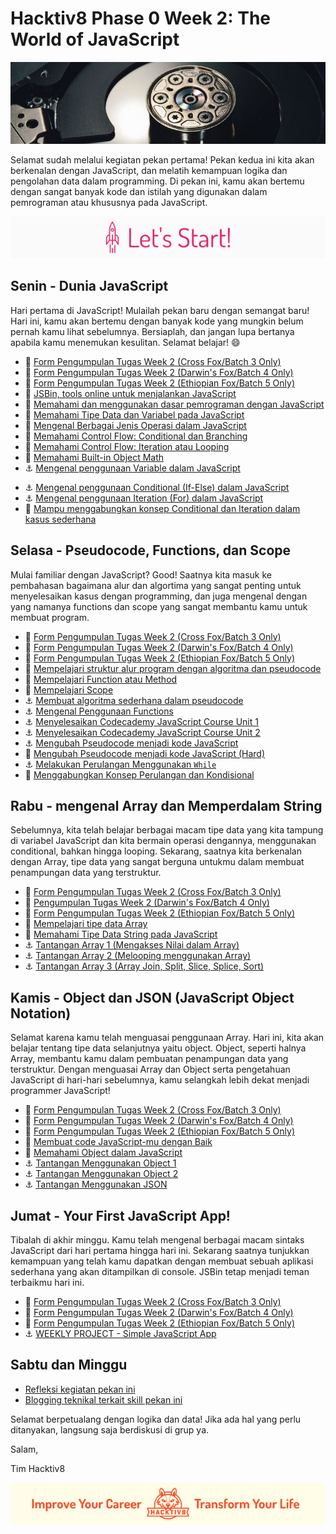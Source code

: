 # Hacktiv8 Phase 0 Week 2: The World of JavaScript

![Header](assets/header-w2.jpg)

Selamat sudah melalui kegiatan pekan pertama! Pekan kedua ini kita akan berkenalan dengan JavaScript,
dan melatih kemampuan logika dan pengolahan data dalam programming. Di pekan ini, kamu akan bertemu dengan sangat banyak kode dan istilah yang digunakan dalam pemrograman atau khususnya pada JavaScript.

![Let's start!](assets/start.png)

## Senin - Dunia JavaScript
Hari pertama di JavaScript! Mulailah pekan baru dengan semangat baru! Hari ini, kamu akan bertemu dengan banyak kode yang mungkin belum pernah kamu lihat sebelumnya. Bersiaplah, dan jangan lupa bertanya apabila kamu menemukan kesulitan. Selamat belajar! :smile:

- :pushpin: [Form Pengumpulan Tugas Week 2 (Cross Fox/Batch 3 Only)](https://airtable.com/shr1ecGcCiONWjWhH)
- :pushpin: [Form Pengumpulan Tugas Week 2 (Darwin's Fox/Batch 4 Only)](https://airtable.com/shrSDsCagyu8uvW3z)
- :pushpin: [Form Pengumpulan Tugas Week 2 (Ethiopian Fox/Batch 5 Only)](https://airtable.com/shrql0qA2Wq6VlpjS)
- :wrench:
[JSBin, tools online untuk menjalankan JavaScript](http://jsbin.com/?js,console)
- :notebook_with_decorative_cover:
[Memahami dan menggunakan dasar pemrograman dengan JavaScript](modules/js-first-time.md)
- :notebook_with_decorative_cover:
[Memahami Tipe Data dan Variabel pada JavaScript](modules/js-first-time.md#data-type)
- :notebook_with_decorative_cover:
[Mengenal Berbagai Jenis Operasi dalam JavaScript](modules/js-first-time.md#operator)
- :notebook_with_decorative_cover:
[Memahami Control Flow: Conditional dan Branching](modules/js-first-time.md#conditional)
- :notebook_with_decorative_cover:
[Memahami Control Flow: Iteration atau Looping ](modules/js-first-time.md#loopiteration)
- :notebook_with_decorative_cover:
[Memahami Built-in Object Math](modules/math-object-js.md)
- :anchor:
[Mengenal penggunaan Variable dalam JavaScript](modules/anchor-belajar-variabel.md)
<!--- - :anchor:
[Mengenal penggunaan Conditional (Switch-Case) dalam JavaScript](modules/anchor-switch-case.md) --->
- :anchor:
[Mengenal penggunaan Conditional (If-Else) dalam JavaScript](modules/anchor-menggunakan-if-else.md)
- :anchor:
[Mengenal penggunaan Iteration (For) dalam JavaScript](modules/anchor-belajar-for.md)
- :rocket:
[Mampu menggabungkan konsep Conditional dan Iteration dalam kasus sederhana](modules/ganjil-genap-dll.md)

## Selasa - Pseudocode, Functions, dan Scope
Mulai familiar dengan JavaScript? Good! Saatnya kita masuk ke pembahasan bagaimana alur dan algortima yang sangat penting untuk menyelesaikan kasus dengan programming, dan juga mengenal dengan yang namanya functions dan scope yang sangat membantu kamu untuk membuat program.

- :pushpin: [Form Pengumpulan Tugas Week 2 (Cross Fox/Batch 3 Only)](https://airtable.com/shr1ecGcCiONWjWhH)
- :pushpin: [Form Pengumpulan Tugas Week 2 (Darwin's Fox/Batch 4 Only)](https://airtable.com/shrSDsCagyu8uvW3z)
- :pushpin: [Form Pengumpulan Tugas Week 2 (Ethiopian Fox/Batch 5 Only)](https://airtable.com/shrql0qA2Wq6VlpjS)
- :notebook_with_decorative_cover:
[Mempelajari struktur alur program dengan algoritma dan pseudocode](modules/algorithm-pseudocode.md)
- :notebook_with_decorative_cover:
[Mempelajari Function atau Method](modules/js-first-time.md#functionmethod)
- :notebook_with_decorative_cover:
[Mempelajari Scope](modules/js-scope.md)
- :anchor:
[Membuat algoritma sederhana dalam pseudocode](modules/anchor-case-to-pseudocode.md)
- :anchor:
[Mengenal Penggunaan Functions](modules/anchor-basic-function.md)
- :anchor:
[Menyelesaikan Codecademy JavaScript Course Unit 1](https://www.codecademy.com/learn/learn-javascript)
- :anchor:
[Menyelesaikan Codecademy JavaScript Course Unit 2](https://www.codecademy.com/learn/learn-javascript)
- :anchor: [Mengubah Pseudocode menjadi kode JavaScript](modules/anchor-pseudocode.md)
- :rocket: [Mengubah Pseudocode menjadi kode JavaScript (Hard)](modules/anchor-pseudocode2.md)
- :anchor: [Melakukan Perulangan Menggunakan `While`](modules/anchor-belajar-while.md)
- :rocket: [Menggabungkan Konsep Perulangan dan Kondisional](modules/rocket-loop-conditional.md)

## Rabu - mengenal Array dan Memperdalam String
Sebelumnya, kita telah belajar berbagai macam tipe data yang kita tampung di variabel JavaScript dan kita bermain operasi dengannya, menggunakan conditional, bahkan hingga looping. Sekarang, saatnya kita berkenalan dengan Array, tipe data yang sangat berguna untukmu dalam membuat penampungan data yang terstruktur.

- :pushpin: [Form Pengumpulan Tugas Week 2 (Cross Fox/Batch 3 Only)](https://airtable.com/shr1ecGcCiONWjWhH)
- :pushpin: [Pengumpulan Tugas Week 2 (Darwin's Fox/Batch 4 Only)](https://airtable.com/shrSDsCagyu8uvW3z)
- :pushpin: [Form Pengumpulan Tugas Week 2 (Ethiopian Fox/Batch 5 Only)](https://airtable.com/shrql0qA2Wq6VlpjS)
- :notebook_with_decorative_cover: [Mempelajari tipe data Array](modules/js-array.md)
- :notebook_with_decorative_cover:
[Memahami Tipe Data String pada JavaScript](modules/js-string-reference.md)
- :anchor: [Tantangan Array 1 (Mengakses Nilai dalam Array)](modules/anchor-akses-array.md)
- :anchor: [Tantangan Array 2 (Melooping menggunakan Array)](modules/anchor-loop-array.md)
- :anchor: [Tantangan Array 3 (Array Join, Split, Slice, Splice, Sort)](modules/anchor-mixed-array.md)

## Kamis - Object dan JSON (JavaScript Object Notation)
Selamat karena kamu telah menguasai penggunaan Array. Hari ini, kita akan belajar tentang tipe data selanjutnya yaitu object. Object, seperti halnya Array, membantu kamu dalam pembuatan penampungan data yang terstruktur. Dengan menguasai Array dan Object serta pengetahuan JavaScript di hari-hari sebelumnya, kamu selangkah lebih dekat menjadi programmer JavaScript!

- :pushpin: [Form Pengumpulan Tugas Week 2 (Cross Fox/Batch 3 Only)](https://airtable.com/shr1ecGcCiONWjWhH)
- :pushpin: [Form Pengumpulan Tugas Week 2 (Darwin's Fox/Batch 4 Only)](https://airtable.com/shrSDsCagyu8uvW3z)
- :pushpin: [Form Pengumpulan Tugas Week 2 (Ethiopian Fox/Batch 5 Only)](https://airtable.com/shrql0qA2Wq6VlpjS)
- :notebook_with_decorative_cover: [Membuat code JavaScript-mu dengan Baik ](modules/js-code-style.md)
- :notebook_with_decorative_cover: [Memahami Object dalam JavaScript](modules/js-object-json.md)
- :anchor: [Tantangan Menggunakan Object 1](modules/anchor-object-1.md)
- :anchor: [Tantangan Menggunakan Object 2](modules/anchor-object-2.md)
- :anchor: [Tantangan Menggunakan JSON](modules/anchor-json.md)

## Jumat - Your First JavaScript App!
Tibalah di akhir minggu. Kamu telah mengenal berbagai macam sintaks JavaScript dari hari pertama hingga hari ini. Sekarang saatnya tunjukkan kemampuan yang telah kamu dapatkan dengan membuat sebuah aplikasi sederhana yang akan ditampilkan di console. JSBin tetap menjadi teman terbaikmu hari ini.

- :pushpin: [Form Pengumpulan Tugas Week 2 (Cross Fox/Batch 3 Only)](https://airtable.com/shr1ecGcCiONWjWhH)
- :pushpin: [Form Pengumpulan Tugas Week 2 (Darwin's Fox/Batch 4 Only)](https://airtable.com/shrSDsCagyu8uvW3z)
- :pushpin: [Form Pengumpulan Tugas Week 2 (Ethiopian Fox/Batch 5 Only)](https://airtable.com/shrql0qA2Wq6VlpjS)
- :anchor: [WEEKLY PROJECT - Simple JavaScript App](modules/js-application.md)

## Sabtu dan Minggu

-  [Refleksi kegiatan pekan ini](modules/reflection.md)
-  [Blogging teknikal terkait skill pekan ini](modules/blog.md)

Selamat berpetualang dengan logika dan data! Jika ada hal yang perlu ditanyakan, langsung saja berdiskusi di grup ya.

Salam,

Tim Hacktiv8

![Hacktiv8 Banner](assets/banner.png)
